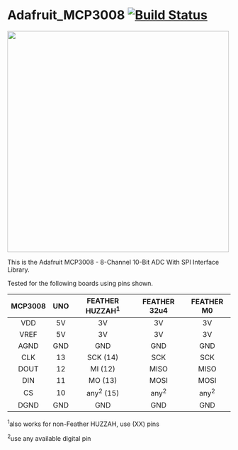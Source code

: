 Adafruit_MCP3008 [![Build Status](https://travis-ci.com/adafruit/Adafruit_MCP3008.svg?branch=master)](https://travis-ci.com/adafruit/Adafruit_MCP3008)
================

<a href="https://www.adafruit.com/product/856"><img src="assets/board.jpg?raw=true" width="500px"></a>

This is the Adafruit MCP3008 - 8-Channel 10-Bit ADC With SPI Interface Library.

Tested for the following boards using pins shown.

MCP3008 | UNO | FEATHER HUZZAH<sup>1</sup> | FEATHER 32u4 | FEATHER M0
:---: | :---: | :---: | :---: | :---:
VDD | 5V | 3V | 3V | 3V 
VREF | 5V | 3V | 3V | 3V
AGND | GND | GND | GND | GND
CLK | 13 | SCK (14) | SCK | SCK
DOUT | 12 | MI (12) | MISO | MISO
DIN | 11 | MO (13) | MOSI | MOSI
CS | 10 | any<sup>2</sup> (15) | any<sup>2</sup> | any<sup>2</sup>
DGND | GND | GND | GND | GND

<sup>1</sup>also works for non-Feather HUZZAH, use (XX) pins

<sup>2</sup>use any available digital pin
